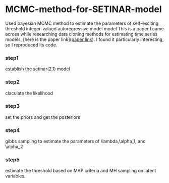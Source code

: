 # MCMC-method-for-SETINAR-model
Used bayesian MCMC method to estimate the parameters of self-exciting threshold integer-valued autoregressive model model
This is a paper I came across while researching data cloning methods for estimating time series models, [here is the paper link]([paper link](https://www.sciencedirect.com/science/article/pii/S0167947321002449)). I found it particularly interesting, so I reproduced its code.

### step1
establish the setinar(2,1) model
### step2
claculate the likelihood
### step3
set the priors and get the posteriors
### step4
gibbs sampling to estimate the parameters of \lambda,\alpha_1, and \alpha_2
### step5
estimate the threshold based on MAP criteria and MH sampling on latent variables.
